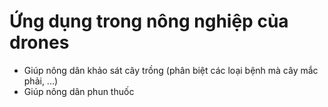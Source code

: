 # Ứng dụng trong nông nghiệp của drones

* Giúp nông dân khảo sát cây trồng \(phân biệt các loại bệnh mà cây mắc phải, ...\)
* Giúp nông dân phun thuốc

